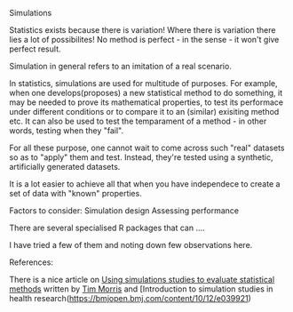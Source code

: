 

Simulations

Statistics exists because there is variation! Where there is variation there lies a lot of possibilites!
No method is perfect - in the sense - it won't give perfect result. 

Simulation in general refers to an imitation of a real scenario. 


In statistics, simulations are used for multitude of purposes. For example, when one develops(proposes) a new statistical method to do something, it may be needed to prove its mathematical properties, to test its performace under different conditions or to compare it to an (similar) exisiting method etc. 
It can also be used to test the temparament of a method - in other words, testing when they "fail".

For all these purpose, one cannot wait to come across such "real" datasets so as to "apply" them and test. Instead, they're tested using a synthetic, artificially generated datasets.

It is a lot easier to achieve all that when you have independece to create a set of data with "known" properties.

Factors to consider:
Simulation design
Assessing performance



There are several specialised R packages that can ....

I have tried a few of them and noting down few observations here.





References:

There is a nice article on [Using simulations studies to evaluate statistical methods](https://onlinelibrary.wiley.com/doi/10.1002/sim.8086) written by [Tim Morris](https://twitter.com/tmorris_mrc) and [Introduction to simulation studies in health research(https://bmjopen.bmj.com/content/10/12/e039921)

